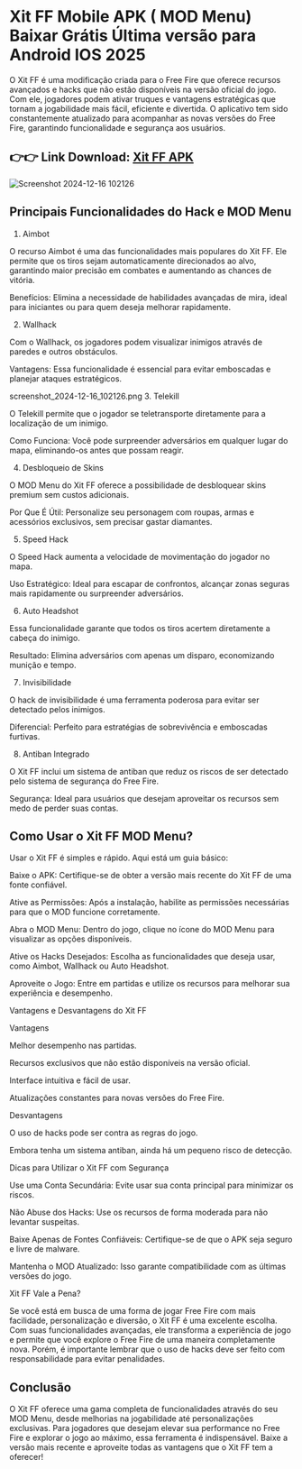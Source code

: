 # Xit FF Mobile APK ( MOD Menu) Baixar Grátis Última versão para Android IOS 2025
O Xit FF é uma modificação criada para o Free Fire que oferece recursos avançados e hacks que não estão disponíveis na versão oficial do jogo. Com ele, jogadores podem ativar truques e vantagens estratégicas que tornam a jogabilidade mais fácil, eficiente e divertida. O aplicativo tem sido constantemente atualizado para acompanhar as novas versões do Free Fire, garantindo funcionalidade e segurança aos usuários.
## 👉👉 Link Download: [Xit FF APK](https://apktudo.com)
![Screenshot 2024-12-16 102126](https://github.com/user-attachments/assets/13aa8750-92b2-40b9-80c4-b9b1664e3ef6)

## Principais Funcionalidades do Hack e MOD Menu
1. Aimbot

O recurso Aimbot é uma das funcionalidades mais populares do Xit FF. Ele permite que os tiros sejam automaticamente direcionados ao alvo, garantindo maior precisão em combates e aumentando as chances de vitória.

Benefícios: Elimina a necessidade de habilidades avançadas de mira, ideal para iniciantes ou para quem deseja melhorar rapidamente.

2. Wallhack

Com o Wallhack, os jogadores podem visualizar inimigos através de paredes e outros obstáculos.

Vantagens: Essa funcionalidade é essencial para evitar emboscadas e planejar ataques estratégicos.

screenshot_2024-12-16_102126.png
3. Telekill

O Telekill permite que o jogador se teletransporte diretamente para a localização de um inimigo.

Como Funciona: Você pode surpreender adversários em qualquer lugar do mapa, eliminando-os antes que possam reagir.

4. Desbloqueio de Skins

O MOD Menu do Xit FF oferece a possibilidade de desbloquear skins premium sem custos adicionais.

Por Que É Útil: Personalize seu personagem com roupas, armas e acessórios exclusivos, sem precisar gastar diamantes.

5. Speed Hack

O Speed Hack aumenta a velocidade de movimentação do jogador no mapa.

Uso Estratégico: Ideal para escapar de confrontos, alcançar zonas seguras mais rapidamente ou surpreender adversários.

6. Auto Headshot

Essa funcionalidade garante que todos os tiros acertem diretamente a cabeça do inimigo.

Resultado: Elimina adversários com apenas um disparo, economizando munição e tempo.

7. Invisibilidade

O hack de invisibilidade é uma ferramenta poderosa para evitar ser detectado pelos inimigos.

Diferencial: Perfeito para estratégias de sobrevivência e emboscadas furtivas.

8. Antiban Integrado

O Xit FF inclui um sistema de antiban que reduz os riscos de ser detectado pelo sistema de segurança do Free Fire.

Segurança: Ideal para usuários que desejam aproveitar os recursos sem medo de perder suas contas.

## Como Usar o Xit FF MOD Menu?
Usar o Xit FF é simples e rápido. Aqui está um guia básico:

Baixe o APK: Certifique-se de obter a versão mais recente do Xit FF de uma fonte confiável.

Ative as Permissões: Após a instalação, habilite as permissões necessárias para que o MOD funcione corretamente.

Abra o MOD Menu: Dentro do jogo, clique no ícone do MOD Menu para visualizar as opções disponíveis.

Ative os Hacks Desejados: Escolha as funcionalidades que deseja usar, como Aimbot, Wallhack ou Auto Headshot.

Aproveite o Jogo: Entre em partidas e utilize os recursos para melhorar sua experiência e desempenho.

Vantagens e Desvantagens do Xit FF

Vantagens

Melhor desempenho nas partidas.

Recursos exclusivos que não estão disponíveis na versão oficial.

Interface intuitiva e fácil de usar.

Atualizações constantes para novas versões do Free Fire.

Desvantagens

O uso de hacks pode ser contra as regras do jogo.

Embora tenha um sistema antiban, ainda há um pequeno risco de detecção.

Dicas para Utilizar o Xit FF com Segurança

Use uma Conta Secundária: Evite usar sua conta principal para minimizar os riscos.

Não Abuse dos Hacks: Use os recursos de forma moderada para não levantar suspeitas.

Baixe Apenas de Fontes Confiáveis: Certifique-se de que o APK seja seguro e livre de malware.

Mantenha o MOD Atualizado: Isso garante compatibilidade com as últimas versões do jogo.

Xit FF Vale a Pena?

Se você está em busca de uma forma de jogar Free Fire com mais facilidade, personalização e diversão, o Xit FF é uma excelente escolha. Com suas funcionalidades avançadas, ele transforma a experiência de jogo e permite que você explore o Free Fire de uma maneira completamente nova. Porém, é importante lembrar que o uso de hacks deve ser feito com responsabilidade para evitar penalidades.

## Conclusão

O Xit FF oferece uma gama completa de funcionalidades através do seu MOD Menu, desde melhorias na jogabilidade até personalizações exclusivas. Para jogadores que desejam elevar sua performance no Free Fire e explorar o jogo ao máximo, essa ferramenta é indispensável. Baixe a versão mais recente e aproveite todas as vantagens que o Xit FF tem a oferecer!
